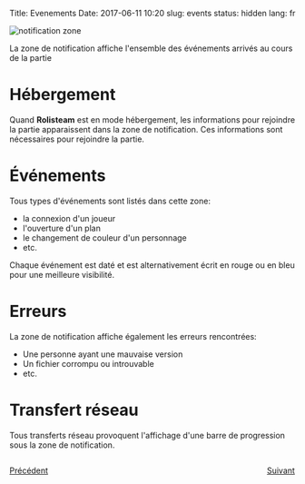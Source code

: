 Title: Evenements
Date: 2017-06-11 10:20
slug: events
status: hidden
lang: fr


![notification zone]({static}/images/tuto/14_notification_zone_en.jpg)

La zone de notification affiche l'ensemble des événements arrivés au cours de la partie

# Hébergement

Quand **Rolisteam** est en mode hébergement, les informations pour rejoindre la partie apparaissent dans la zone de notification.
Ces informations sont nécessaires pour rejoindre la partie.

# Événements

Tous types d'événements sont listés dans cette zone:

* la connexion d'un joueur
* l'ouverture d'un plan
* le changement de couleur d'un personnage
* etc.

Chaque événement est daté et est alternativement écrit en rouge ou en bleu pour une meilleure visibilité.

# Erreurs

La zone de notification affiche également les erreurs rencontrées:
* Une personne ayant une mauvaise version
* Un fichier corrompu ou introuvable
* etc.

# Transfert réseau

Tous transferts réseau provoquent l'affichage d'une barre de progression sous la zone de notification.



<p style="text-align: left; width:49%; display: inline-block;"><a href="/fr/dockwidgets.html">Précédent</a></p>
<p style="text-align: right; width:50%;  display: inline-block;"><a href="/fr/connected.html">Suivant</a></p>
